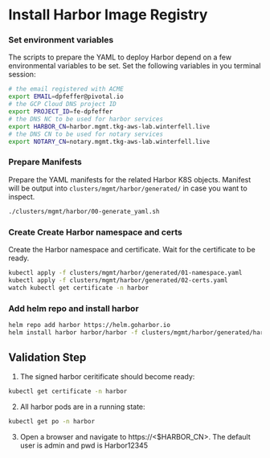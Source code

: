 # Install Harbor Image Registry

### Set environment variables
The scripts to prepare the YAML to deploy Harbor depend on a few environmental variables to be set.  Set the following variables in you terminal session:
```bash
# the email registered with ACME
export EMAIL=dpfeffer@pivotal.io
# the GCP Cloud DNS project ID
export PROJECT_ID=fe-dpfeffer
# the DNS NC to be used for harbor services
export HARBOR_CN=harbor.mgmt.tkg-aws-lab.winterfell.live
# the DNS CN to be used for notary services
export NOTARY_CN=notary.mgmt.tkg-aws-lab.winterfell.live
```
### Prepare Manifests
Prepare the YAML manifests for the related Harbor K8S objects.  Manifest will be output into `clusters/mgmt/harbor/generated/` in case you want to inspect.
```bash
./clusters/mgmt/harbor/00-generate_yaml.sh
```
### Create Create Harbor namespace and certs
Create the Harbor namespace and certificate.  Wait for the certificate to be ready.
```bash
kubectl apply -f clusters/mgmt/harbor/generated/01-namespace.yaml 
kubectl apply -f clusters/mgmt/harbor/generated/02-certs.yaml  
watch kubectl get certificate -n harbor 
```

### Add helm repo and install harbor
```bash
helm repo add harbor https://helm.goharbor.io
helm install harbor harbor/harbor -f clusters/mgmt/harbor/generated/harbor-values.yaml --namespace harbor
```

## Validation Step
1. The signed harbor ceritificate should become ready:
```bash
kubectl get certificate -n harbor 
```
2. All harbor pods are in a running state:
```bash
kubectl get po -n harbor 
```
3. Open a browser and navigate to https://<$HARBOR_CN>.  The default user is admin and pwd is Harbor12345
